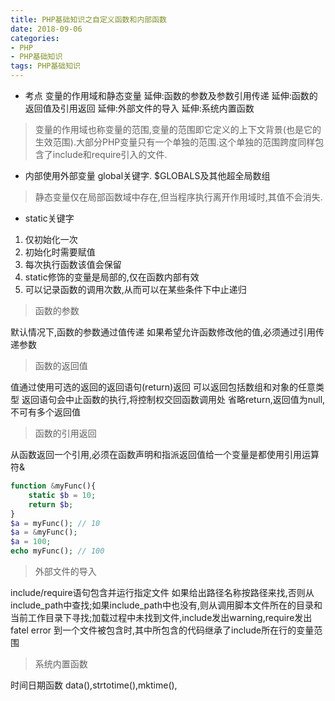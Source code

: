 ```yaml
---
title: PHP基础知识之自定义函数和内部函数
date: 2018-09-06
categories: 
- PHP
- PHP基础知识
tags: PHP基础知识
---
```

- 考点
变量的作用域和静态变量
延伸:函数的参数及参数引用传递
延伸:函数的返回值及引用返回
延伸:外部文件的导入
延伸:系统内置函数

> 变量的作用域也称变量的范围,变量的范围即它定义的上下文背景(也是它的生效范围).大部分PHP变量只有一个单独的范围.这个单独的范围跨度同样包含了include和require引入的文件.

- 内部使用外部变量
global关键字.
$GLOBALS及其他超全局数组

> 静态变量仅在局部函数域中存在,但当程序执行离开作用域时,其值不会消失.

- static关键字
1. 仅初始化一次
2. 初始化时需要赋值
3. 每次执行函数该值会保留
4. static修饰的变量是局部的,仅在函数内部有效
5. 可以记录函数的调用次数,从而可以在某些条件下中止递归

> 函数的参数

默认情况下,函数的参数通过值传递
如果希望允许函数修改他的值,必须通过引用传递参数

> 函数的返回值

值通过使用可选的返回的返回语句(return)返回
可以返回包括数组和对象的任意类型
返回语句会中止函数的执行,将控制权交回函数调用处
省略return,返回值为null,不可有多个返回值

> 函数的引用返回

从函数返回一个引用,必须在函数声明和指派返回值给一个变量是都使用引用运算符&

```php
function &myFunc(){
    static $b = 10;
    return $b;
}
$a = myFunc(); // 10
$a = &myFunc();
$a = 100;
echo myFunc(); // 100
```

> 外部文件的导入

include/require语句包含并运行指定文件
如果给出路径名称按路径来找,否则从include_path中查找;如果include_path中也没有,则从调用脚本文件所在的目录和当前工作目录下寻找;加载过程中未找到文件,include发出warning,require发出fatel error
到一个文件被包含时,其中所包含的代码继承了include所在行的变量范围

> 系统内置函数

时间日期函数
data(),strtotime(),mktime(),
